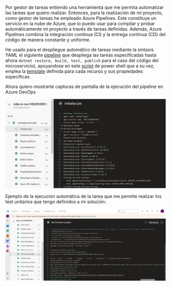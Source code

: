 Por gestor de tareas entiendo una herramienta que me permita automatizar las tareas que quiero realizar. Entonces, para la realización de mi proyecto, como gestor de tareas he empleado Azure Pipelines. Este constituye un servicio en la nube de Azure, que lo puedo usar para compilar y probar automáticamente mi proyecto a través de tareas definidas. Además, Azure Pipelines combina la integración continua (CI) y la entrega continua (CD) del código de manera constante y uniforme. 

He usado para el despliegue automático de tareas mediante la sintaxis YAML el siguiente [pipeline](https://github.com/ccvaillant1992/UniTradicional/blob/master/TaskManager.yml) que despliega las tareas especificadas hasta ahora ``` dotnet restore, build, test, publish ``` para el caso del código del microservicio), apoyandose en este [script](https://github.com/ccvaillant1992/UniTradicional/blob/master/deployResources.ps1) de power shell que a su vez, emplea la [template](https://github.com/ccvaillant1992/UniTradicional/blob/master/resources.json) definida para cada recurso y sus propiedades específicas.

Ahora quiero mostrarte capturas de pantalla de la ejecución del pipeline en Azure DevOps

![7](./img/7.png)

Ejemplo de la ejecución automática de la tarea que me permite realizar los test unitarios que tengo definidos a mi solución:

![8](./img/8.png)





